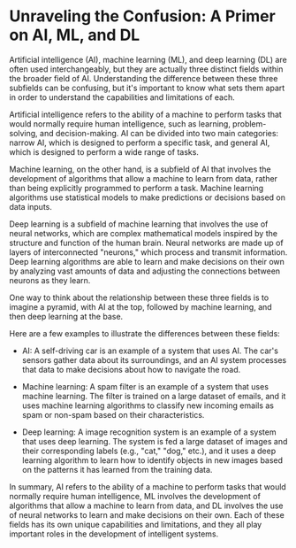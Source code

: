# Unraveling the Confusion: A Primer on AI, ML, and DL

Artificial intelligence (AI), machine learning (ML), and deep learning (DL) are often used interchangeably, but they are actually three distinct fields within the broader field of AI. Understanding the difference between these three subfields can be confusing, but it's important to know what sets them apart in order to understand the capabilities and limitations of each.

Artificial intelligence refers to the ability of a machine to perform tasks that would normally require human intelligence, such as learning, problem-solving, and decision-making. AI can be divided into two main categories: narrow AI, which is designed to perform a specific task, and general AI, which is designed to perform a wide range of tasks.

Machine learning, on the other hand, is a subfield of AI that involves the development of algorithms that allow a machine to learn from data, rather than being explicitly programmed to perform a task. Machine learning algorithms use statistical models to make predictions or decisions based on data inputs.

Deep learning is a subfield of machine learning that involves the use of neural networks, which are complex mathematical models inspired by the structure and function of the human brain. Neural networks are made up of layers of interconnected "neurons," which process and transmit information. Deep learning algorithms are able to learn and make decisions on their own by analyzing vast amounts of data and adjusting the connections between neurons as they learn.

One way to think about the relationship between these three fields is to imagine a pyramid, with AI at the top, followed by machine learning, and then deep learning at the base.

Here are a few examples to illustrate the differences between these fields:

* AI: A self-driving car is an example of a system that uses AI. The car's sensors gather data about its surroundings, and an AI system processes that data to make decisions about how to navigate the road.
    
* Machine learning: A spam filter is an example of a system that uses machine learning. The filter is trained on a large dataset of emails, and it uses machine learning algorithms to classify new incoming emails as spam or non-spam based on their characteristics.
    
* Deep learning: A image recognition system is an example of a system that uses deep learning. The system is fed a large dataset of images and their corresponding labels (e.g., "cat," "dog," etc.), and it uses a deep learning algorithm to learn how to identify objects in new images based on the patterns it has learned from the training data.
    

In summary, AI refers to the ability of a machine to perform tasks that would normally require human intelligence, ML involves the development of algorithms that allow a machine to learn from data, and DL involves the use of neural networks to learn and make decisions on their own. Each of these fields has its own unique capabilities and limitations, and they all play important roles in the development of intelligent systems.